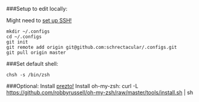 ###Setup to edit locally:

Might need to [set up SSH!]("https://help.github.com/articles/connecting-to-github-with-ssh/")

```shell
mkdir ~/.configs
cd ~/.configs
git init
git remote add origin git@github.com:schrectacular/.configs.git
git pull origin master
```

###Set default shell:
```shell
chsh -s /bin/zsh
```

###Optional:
Install [prezto!](https://github.com/sorin-ionescu/prezto)
Install oh-my-zsh:
curl -L https://github.com/robbyrussell/oh-my-zsh/raw/master/tools/install.sh | sh
